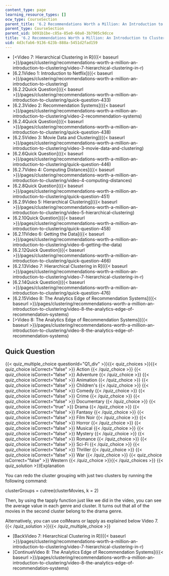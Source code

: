 ```yaml
---
content_type: page
learning_resource_types: []
ocw_type: CourseSection
parent_title: '6.2 Recommendations Worth a Million: An Introduction to Clustering '
parent_type: CourseSection
parent_uid: b091b1be-c85a-85e0-60a8-3b7905c9dcce
title: '6.2 Recommendations Worth a Million: An Introduction to Clustering '
uid: 4d3cfab6-9136-623b-888a-5451d2fad159
---
```


*   [\<Video 7: Hierarchical Clustering in R]({{< baseurl >}}/pages/clustering/recommendations-worth-a-million-an-introduction-to-clustering/video-7-hierarchical-clustering-in-r)
*   [6.2.1Video 1: Introduction to Netflix]({{< baseurl >}}/pages/clustering/recommendations-worth-a-million-an-introduction-to-clustering)
*   [6.2.2Quick Question]({{< baseurl >}}/pages/clustering/recommendations-worth-a-million-an-introduction-to-clustering/quick-question-433)
*   [6.2.3Video 2: Recommendation Systems]({{< baseurl >}}/pages/clustering/recommendations-worth-a-million-an-introduction-to-clustering/video-2-recommendation-systems)
*   [6.2.4Quick Question]({{< baseurl >}}/pages/clustering/recommendations-worth-a-million-an-introduction-to-clustering/quick-question-438)
*   [6.2.5Video 3: Movie Data and Clustering]({{< baseurl >}}/pages/clustering/recommendations-worth-a-million-an-introduction-to-clustering/video-3-movie-data-and-clustering)
*   [6.2.6Quick Question]({{< baseurl >}}/pages/clustering/recommendations-worth-a-million-an-introduction-to-clustering/quick-question-446)
*   [6.2.7Video 4: Computing Distances]({{< baseurl >}}/pages/clustering/recommendations-worth-a-million-an-introduction-to-clustering/video-4-computing-distances)
*   [6.2.8Quick Question]({{< baseurl >}}/pages/clustering/recommendations-worth-a-million-an-introduction-to-clustering/quick-question-451)
*   [6.2.9Video 5: Hierarchical Clustering]({{< baseurl >}}/pages/clustering/recommendations-worth-a-million-an-introduction-to-clustering/video-5-hierarchical-clustering)
*   [6.2.10Quick Question]({{< baseurl >}}/pages/clustering/recommendations-worth-a-million-an-introduction-to-clustering/quick-question-458)
*   [6.2.11Video 6: Getting the Data]({{< baseurl >}}/pages/clustering/recommendations-worth-a-million-an-introduction-to-clustering/video-6-getting-the-data)
*   [6.2.12Quick Question]({{< baseurl >}}/pages/clustering/recommendations-worth-a-million-an-introduction-to-clustering/quick-question-466)
*   [6.2.13Video 7: Hierarchical Clustering in R]({{< baseurl >}}/pages/clustering/recommendations-worth-a-million-an-introduction-to-clustering/video-7-hierarchical-clustering-in-r)
*   [6.2.14Quick Question]({{< baseurl >}}/pages/clustering/recommendations-worth-a-million-an-introduction-to-clustering/quick-question-476)
*   [6.2.15Video 8: The Analytics Edge of Recommendation Systems]({{< baseurl >}}/pages/clustering/recommendations-worth-a-million-an-introduction-to-clustering/video-8-the-analytics-edge-of-recommendation-systems)
*   [\>Video 8: The Analytics Edge of Recommendation Systems]({{< baseurl >}}/pages/clustering/recommendations-worth-a-million-an-introduction-to-clustering/video-8-the-analytics-edge-of-recommendation-systems)

Quick Question
--------------

{{< quiz_multiple_choice questionId="Q1_div" >}}{{< quiz_choices >}}{{< quiz_choice isCorrect="false" >}}&nbsp;Action&nbsp;{{< /quiz_choice >}}
{{< quiz_choice isCorrect="false" >}}&nbsp;Adventure&nbsp;{{< /quiz_choice >}}
{{< quiz_choice isCorrect="false" >}}&nbsp;Animation&nbsp;{{< /quiz_choice >}}
{{< quiz_choice isCorrect="false" >}}&nbsp;Children's&nbsp;{{< /quiz_choice >}}
{{< quiz_choice isCorrect="false" >}}&nbsp;Comedy&nbsp;{{< /quiz_choice >}}
{{< quiz_choice isCorrect="false" >}}&nbsp;Crime&nbsp;{{< /quiz_choice >}}
{{< quiz_choice isCorrect="false" >}}&nbsp;Documentary&nbsp;{{< /quiz_choice >}}
{{< quiz_choice isCorrect="true" >}}&nbsp;Drama&nbsp;{{< /quiz_choice >}}
{{< quiz_choice isCorrect="false" >}}&nbsp;Fantasy&nbsp;{{< /quiz_choice >}}
{{< quiz_choice isCorrect="false" >}}&nbsp;Film Noir&nbsp;{{< /quiz_choice >}}
{{< quiz_choice isCorrect="false" >}}&nbsp;Horror&nbsp;{{< /quiz_choice >}}
{{< quiz_choice isCorrect="false" >}}&nbsp;Musical&nbsp;{{< /quiz_choice >}}
{{< quiz_choice isCorrect="false" >}}&nbsp;Mystery&nbsp;{{< /quiz_choice >}}
{{< quiz_choice isCorrect="false" >}}&nbsp;Romance&nbsp;{{< /quiz_choice >}}
{{< quiz_choice isCorrect="false" >}}&nbsp;Sci-Fi&nbsp;{{< /quiz_choice >}}
{{< quiz_choice isCorrect="false" >}}&nbsp;Thriller&nbsp;{{< /quiz_choice >}}
{{< quiz_choice isCorrect="false" >}}&nbsp;War&nbsp;{{< /quiz_choice >}}
{{< quiz_choice isCorrect="false" >}}&nbsp;Western&nbsp;{{< /quiz_choice >}}{{< /quiz_choices >}}
{{< quiz_solution >}}Explanation

You can redo the cluster grouping with just two clusters by running the following command:

clusterGroups = cutree(clusterMovies, k = 2)

Then, by using the tapply function just like we did in the video, you can see the average value in each genre and cluster. It turns out that all of the movies in the second cluster belong to the drama genre.

Alternatively, you can use colMeans or lapply as explained below Video 7.{{< /quiz_solution >}}{{< /quiz_multiple_choice >}}

*   [BackVideo 7: Hierarchical Clustering in R]({{< baseurl >}}/pages/clustering/recommendations-worth-a-million-an-introduction-to-clustering/video-7-hierarchical-clustering-in-r)
*   [ContinueVideo 8: The Analytics Edge of Recommendation Systems]({{< baseurl >}}/pages/clustering/recommendations-worth-a-million-an-introduction-to-clustering/video-8-the-analytics-edge-of-recommendation-systems)